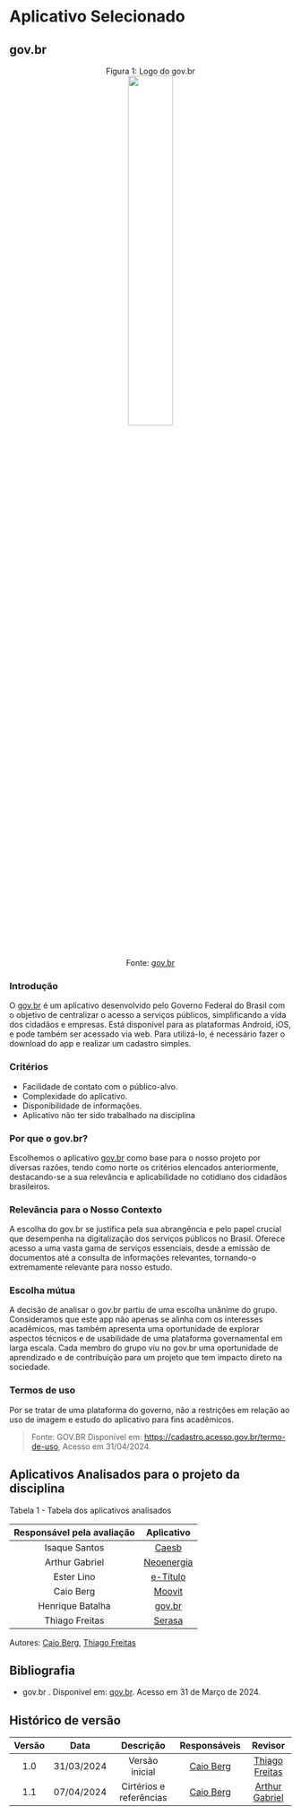# Aplicativo Selecionado

## **gov.br**

<p align="center" > <font>Figura 1: Logo do gov.br</font> <br><img style=" " src="assets/Gov.br_logo.svg.png" width = 40%></p>
<p align="center" > <font>Fonte: <a href="https://www.gov.br">gov.br</a></font> <br></p>

### Introdução
O [gov.br](https://play.google.com/store/apps/details?id=br.gov.meugovbr&hl=pt_BR&gl=US) é um aplicativo desenvolvido pelo Governo Federal do Brasil com o objetivo de centralizar o acesso a serviços públicos, simplificando a vida dos cidadãos e empresas. Está disponível para as plataformas Android, iOS, e pode também ser acessado via web. Para utilizá-lo, é necessário fazer o download do app e realizar um cadastro simples.
</p>

### Critérios
* Facilidade de contato com o público-alvo.
* Complexidade do aplicativo.
* Disponibilidade de informações.
* Aplicativo não ter sido trabalhado na disciplina

### **Por que o gov.br?**

Escolhemos o aplicativo [gov.br](https://play.google.com/store/apps/details?id=br.gov.meugovbr&hl=pt_BR&gl=US) como base para o nosso projeto por diversas razões, tendo como norte os critérios elencados anteriormente, destacando-se a sua relevância e aplicabilidade no cotidiano dos cidadãos brasileiros.

### **Relevância para o Nosso Contexto**

A escolha do gov.br se justifica pela sua abrangência e pelo papel crucial que desempenha na digitalização dos serviços públicos no Brasil. Oferece acesso a uma vasta gama de serviços essenciais, desde a emissão de documentos até a consulta de informações relevantes, tornando-o extremamente relevante para nosso estudo.

### **Escolha mútua**

A decisão de analisar o gov.br partiu de uma escolha unânime do grupo. Consideramos que este app não apenas se alinha com os interesses acadêmicos, mas também apresenta uma oportunidade de explorar aspectos técnicos e de usabilidade de uma plataforma governamental em larga escala. Cada membro do grupo viu no gov.br uma oportunidade de aprendizado e de contribuição para um projeto que tem impacto direto na sociedade.

### Termos de uso
Por se tratar de uma plataforma do governo, não a restrições em relação ao uso de imagem e estudo do aplicativo para fins acadêmicos.

> Fonte: GOV.BR Disponível em: https://cadastro.acesso.gov.br/termo-de-uso, Acesso em 31/04/2024.

## Aplicativos Analisados para o projeto da disciplina

<figcaption>Tabela 1 - Tabela dos aplicativos analisados</figcaption>

| Responsável pela avaliação             | Aplicativo                                         |
| :-------------:   | :------------------------------------------------: |
| Isaque Santos | [Caesb](https://play.google.com/store/apps/details?id=br.gov.df.caesb.mobile&pli=1) |
| Arthur Gabriel | [Neoenergia](https://play.google.com/store/apps/details?id=br.com.CEB.Ceb&hl=pt_BR&gl=US) |
| Ester Lino | [e-Título](https://play.google.com/store/apps/details?id=br.jus.tse.eleitoral.etitulo&hl=pt_BR&gl=US) |
| Caio Berg | [Moovit](https://play.google.com/store/apps/details?id=com.tranzmate&hl=pt_BR&gl=US) |
| Henrique Batalha | [gov.br](https://play.google.com/store/apps/details?id=br.gov.meugovbr&hl=pt_BR&gl=US) |
| Thiago Freitas | [Serasa](https://play.google.com/store/apps/details?id=br.com.serasaexperian.consumidor&hl=pt_BR&gl=US) |

<figcaption>Autores: <a href="https://github.com/Caio-bergbjj">Caio Berg</a>, <a href="https://github.com/thiagorfreitas">Thiago Freitas</a></figcaption>

## Bibliografia

- gov.br . Disponível em: [gov.br](https://play.google.com/store/apps/details?id=br.gov.meugovbr&hl=pt_BR&gl=US). Acesso em 31 de Março de 2024.

## Histórico de versão

| Versão | Data | Descrição | Responsáveis | Revisor |
| :----: | :--: | :-----------------------------------------------------: | :----------------------------------------------------------------------------------------------: | :----------------------------------------------: |
|  1.0   | 31/03/2024 | Versão inicial  | [Caio Berg](https://github.com/Caio-bergbjj) | [Thiago Freitas](https://github.com/thiagorfreitas) |
|  1.1   | 07/04/2024 | Cirtérios e referências  | [Caio Berg](https://github.com/Caio-bergbjj) | [Arthur Gabriel](https://github.com/ArthurGabrieel) |

